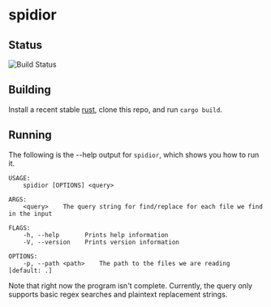 spidior
=======

Status
------
![Build Status](https://github.com/JohnathonNow/spidior/workflows/Rust/badge.svg)

Building
--------

Install a recent stable [rust](https://rustup.rs/), clone this repo,
and run `cargo build`.

Running
-------

The following is the --help output for `spidior`, which shows you how to run it.

```
USAGE:
    spidior [OPTIONS] <query>

ARGS:
    <query>    The query string for find/replace for each file we find in the input

FLAGS:
    -h, --help       Prints help information
    -V, --version    Prints version information

OPTIONS:
    -p, --path <path>    The path to the files we are reading [default: .]
```

Note that right now the program isn't complete. Currently, the query only supports
basic regex searches and plaintext replacement strings.
